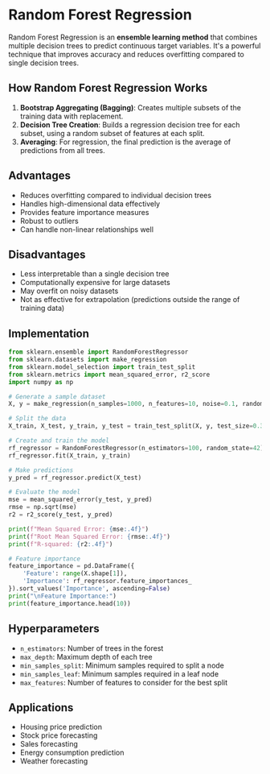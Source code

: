 # Random Forest Regression

Random Forest Regression is an **ensemble learning method** that combines multiple decision trees to predict continuous target variables. It's a powerful technique that improves accuracy and reduces overfitting compared to single decision trees.

## How Random Forest Regression Works

1. **Bootstrap Aggregating (Bagging)**: Creates multiple subsets of the training data with replacement.
2. **Decision Tree Creation**: Builds a regression decision tree for each subset, using a random subset of features at each split.
3. **Averaging**: For regression, the final prediction is the average of predictions from all trees.

## Advantages

- Reduces overfitting compared to individual decision trees
- Handles high-dimensional data effectively
- Provides feature importance measures
- Robust to outliers
- Can handle non-linear relationships well

## Disadvantages

- Less interpretable than a single decision tree
- Computationally expensive for large datasets
- May overfit on noisy datasets
- Not as effective for extrapolation (predictions outside the range of training data)

## Implementation

```python
from sklearn.ensemble import RandomForestRegressor
from sklearn.datasets import make_regression
from sklearn.model_selection import train_test_split
from sklearn.metrics import mean_squared_error, r2_score
import numpy as np

# Generate a sample dataset
X, y = make_regression(n_samples=1000, n_features=10, noise=0.1, random_state=42)

# Split the data
X_train, X_test, y_train, y_test = train_test_split(X, y, test_size=0.3, random_state=42)

# Create and train the model
rf_regressor = RandomForestRegressor(n_estimators=100, random_state=42)
rf_regressor.fit(X_train, y_train)

# Make predictions
y_pred = rf_regressor.predict(X_test)

# Evaluate the model
mse = mean_squared_error(y_test, y_pred)
rmse = np.sqrt(mse)
r2 = r2_score(y_test, y_pred)

print(f"Mean Squared Error: {mse:.4f}")
print(f"Root Mean Squared Error: {rmse:.4f}")
print(f"R-squared: {r2:.4f}")

# Feature importance
feature_importance = pd.DataFrame({
    'Feature': range(X.shape[1]),
    'Importance': rf_regressor.feature_importances_
}).sort_values('Importance', ascending=False)
print("\nFeature Importance:")
print(feature_importance.head(10))
```

## Hyperparameters

- `n_estimators`: Number of trees in the forest
- `max_depth`: Maximum depth of each tree
- `min_samples_split`: Minimum samples required to split a node
- `min_samples_leaf`: Minimum samples required in a leaf node
- `max_features`: Number of features to consider for the best split

## Applications

- Housing price prediction
- Stock price forecasting
- Sales forecasting
- Energy consumption prediction
- Weather forecasting
